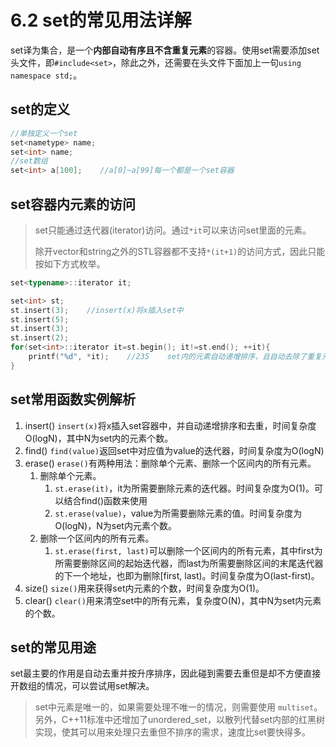 # 6.2 set的常见用法详解

set译为集合，是一个**内部自动有序且不含重复元素**的容器。使用set需要添加set头文件，即`#include<set>`，除此之外，还需要在头文件下面加上一句`using namespace std;`。

## set的定义

```cpp
//单独定义一个set
set<nametype> name;
set<int> name;
//set数组
set<int> a[100];    //a[0]~a[99]每一个都是一个set容器
```

## set容器内元素的访问

> set只能通过迭代器(iterator)访问。通过`*it`可以来访问set里面的元素。
>
> 除开vector和string之外的STL容器都不支持`*(it+1)`的访问方式，因此只能按如下方式枚举。

```cpp
set<typename>::iterator it;

set<int> st;
st.insert(3);    //insert(x)将x插入set中
st.insert(5);
st.insert(3);
st.insert(2);
for(set<int>::iterator it=st.begin(); it!=st.end(); ++it){
    printf("%d", *it);    //235    set内的元素自动递增排序，且自动去除了重复元素
}
```

## set常用函数实例解析

1. insert()
`insert(x)`将x插入set容器中，并自动递增排序和去重，时间复杂度O(logN)，其中N为set内的元素个数。
2. find()
`find(value)`返回set中对应值为value的迭代器，时间复杂度为O(logN)
3. erase()
`erase()`有两种用法：删除单个元素、删除一个区间内的所有元素。
   1. 删除单个元素。
      1. `st.erase(it)`，it为所需要删除元素的迭代器。时间复杂度为O(1)。可以结合find()函数来使用
      2. `st.erase(value)`，value为所需要删除元素的值。时间复杂度为O(logN)，N为set内元素个数。
   2. 删除一个区间内的所有元素。
      1. `st.erase(first, last)`可以删除一个区间内的所有元素，其中first为所需要删除区间的起始迭代器，而last为所需要删除区间的末尾迭代器的下一个地址，也即为删除[first, last)。时间复杂度为O(last-first)。
4. size()
`size()`用来获得set内元素的个数，时间复杂度为O(1)。
5. clear()
`clear()`用来清空set中的所有元素，复杂度O(N)，其中N为set内元素的个数。

## set的常见用途

set最主要的作用是自动去重并按升序排序，因此碰到需要去重但是却不方便直接开数组的情况，可以尝试用set解决。

> set中元素是唯一的，如果需要处理不唯一的情况，则需要使用 `multiset`。另外，C++11标准中还增加了unordered_set，以散列代替set内部的红黑树实现，使其可以用来处理只去重但不排序的需求，速度比set要快得多。
